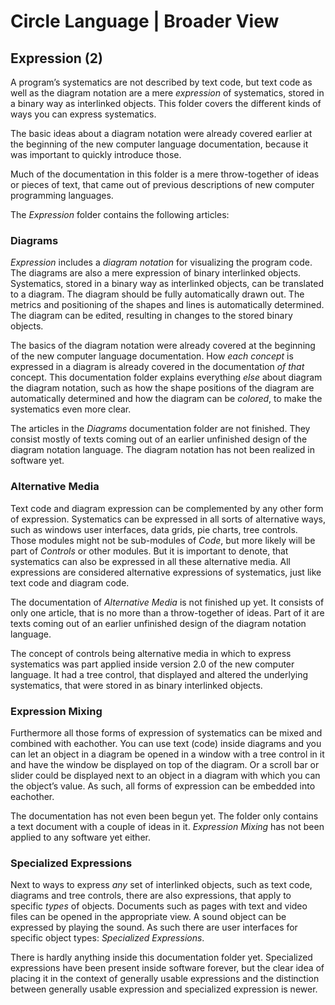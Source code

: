﻿Circle Language | Broader View
==============================

Expression (2)
--------------

A program’s systematics are not described by text code, but text code as well as the diagram notation are a mere *expression* of systematics, stored in a binary way as interlinked objects. This folder covers the different kinds of ways you can express systematics.

The basic ideas about a diagram notation were already covered earlier at the beginning of the new computer language documentation, because it was important to quickly introduce those.

Much of the documentation in this folder is a mere throw-together of ideas or pieces of text, that came out of previous descriptions of new computer programming languages.

The *Expression* folder contains the following articles:

### Diagrams

*Expression* includes a *diagram notation* for visualizing the program code. The diagrams are also a mere expression of binary interlinked objects. Systematics, stored in a binary way as interlinked objects, can be translated to a diagram. The diagram should be fully automatically drawn out. The metrics and positioning of the shapes and lines is automatically determined. The diagram can be edited, resulting in changes to the stored binary objects.

The basics of the diagram notation were already covered at the beginning of the new computer language documentation. How *each concept* is expressed in a diagram is already covered in the documentation *of that* concept. This documentation folder explains everything *else* about diagram the diagram notation, such as how the shape positions of the diagram are automatically determined and how the diagram can be *colored*, to make the systematics even more clear. 

The articles in the *Diagrams* documentation folder are not finished. They consist mostly of texts coming out of an earlier unfinished design of the diagram notation language. The diagram notation has not been realized in software yet.

### Alternative Media

Text code and diagram expression can be complemented by any other form of expression. Systematics can be expressed in all sorts of alternative ways, such as windows user interfaces, data grids, pie charts, tree controls. Those modules might not be sub-modules of *Code*, but more likely will be part of *Controls* or other modules. But it is important to denote, that systematics can also be expressed in all these alternative media. All expressions are considered alternative expressions of systematics, just like text code and diagram code.

The documentation of *Alternative Media* is not finished up yet. It consists of only one article, that is no more than a throw-together of ideas. Part of it are texts coming out of an earlier unfinished design of the diagram notation language.

The concept of controls being alternative media in which to express systematics was part applied inside version 2.0 of the new computer language. It had a tree control, that displayed and altered the underlying systematics, that were stored in as binary interlinked objects.

### Expression Mixing

Furthermore all those forms of expression of systematics can be mixed and combined with eachother. You can use text (code) inside diagrams and you can let an object in a diagram be opened in a window with a tree control in it and have the window be displayed on top of the diagram. Or a scroll bar or slider could be displayed next to an object in a diagram with which you can the object’s value. As such, all forms of expression can be embedded into eachother.

The documentation has not even been begun yet. The folder only contains a text document with a couple of ideas in it. *Expression Mixing* has not been applied to any software yet either.

### Specialized Expressions

Next to ways to express *any* set of interlinked objects, such as text code, diagrams and tree controls, there are also expressions, that apply to specific *types* of objects. Documents such as pages with text and video files can be opened in the appropriate view. A sound object can be expressed by playing the sound. As such there are user interfaces for specific object types: *Specialized Expressions*.

There is hardly anything inside this documentation folder yet. Specialized expressions have been present inside software forever, but the clear idea of placing it in the context of generally usable expressions and the distinction between generally usable expression and specialized expression is newer.
